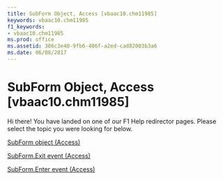 ```yaml
---
title: SubForm Object, Access [vbaac10.chm11985]
keywords: vbaac10.chm11985
f1_keywords:
- vbaac10.chm11985
ms.prod: office
ms.assetid: 386c3e40-9fb6-406f-a2ed-cad82003b3a6
ms.date: 06/08/2017
---
```



# SubForm Object, Access [vbaac10.chm11985]

Hi there! You have landed on one of our F1 Help redirector pages. Please select the topic you were looking for below.

[SubForm object (Access)](http://msdn.microsoft.com/library/60f961fa-dcf4-e1d1-8c50-9e88963f9dec%28Office.15%29.aspx)

[SubForm.Exit event (Access)](http://msdn.microsoft.com/library/f925a6da-33cd-a1dd-1ad7-b11504c574fd%28Office.15%29.aspx)

[SubForm.Enter event (Access)](http://msdn.microsoft.com/library/9b5e717c-2f48-c74f-c3fd-eea9004bc9f9%28Office.15%29.aspx)

